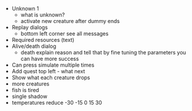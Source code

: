 - Unknown 1
  - what is unknown?
  - activate new creature after dummy ends
- Replay dialogs
  - bottom left corner see all messages
- Required resources (text)
- Alive/death dialog
  - death explain reason and tell that by fine tuning the parameters you can have more success
- Can press simulate multiple times
- Add quest top left - what next
- Show what each creature drops
- more creatures
- fish is tired
- single shadow
- temperatures reduce -30 -15 0 15 30
